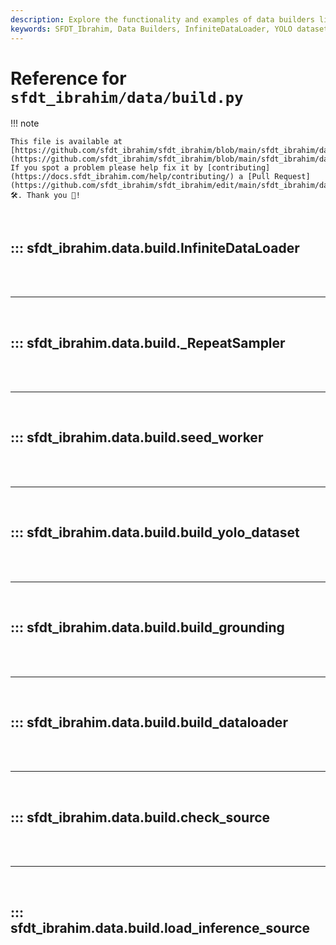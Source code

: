 ```yaml
---
description: Explore the functionality and examples of data builders like InfiniteDataLoader and various YOLO dataset builders in SFDT_Ibrahim.
keywords: SFDT_Ibrahim, Data Builders, InfiniteDataLoader, YOLO dataset, build.py, AI, Machine Learning
---
```


# Reference for `sfdt_ibrahim/data/build.py`

!!! note

    This file is available at [https://github.com/sfdt_ibrahim/sfdt_ibrahim/blob/main/sfdt_ibrahim/data/build.py](https://github.com/sfdt_ibrahim/sfdt_ibrahim/blob/main/sfdt_ibrahim/data/build.py). If you spot a problem please help fix it by [contributing](https://docs.sfdt_ibrahim.com/help/contributing/) a [Pull Request](https://github.com/sfdt_ibrahim/sfdt_ibrahim/edit/main/sfdt_ibrahim/data/build.py) 🛠️. Thank you 🙏!

<br>

## ::: sfdt_ibrahim.data.build.InfiniteDataLoader

<br><br><hr><br>

## ::: sfdt_ibrahim.data.build._RepeatSampler

<br><br><hr><br>

## ::: sfdt_ibrahim.data.build.seed_worker

<br><br><hr><br>

## ::: sfdt_ibrahim.data.build.build_yolo_dataset

<br><br><hr><br>

## ::: sfdt_ibrahim.data.build.build_grounding

<br><br><hr><br>

## ::: sfdt_ibrahim.data.build.build_dataloader

<br><br><hr><br>

## ::: sfdt_ibrahim.data.build.check_source

<br><br><hr><br>

## ::: sfdt_ibrahim.data.build.load_inference_source

<br><br>
